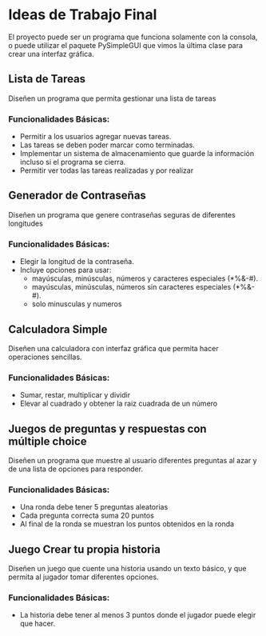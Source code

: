 
# Ideas de Trabajo Final

El proyecto puede ser un programa que funciona solamente con la consola, o puede utilizar el paquete PySimpleGUI que vimos la última clase para crear una interfaz gráfica.

## Lista de Tareas

Diseñen un programa que permita gestionar una lista de tareas

### Funcionalidades Básicas:

* Permitir a los usuarios agregar nuevas tareas.
* Las tareas se deben poder marcar como terminadas.
* Implementar un sistema de almacenamiento que guarde la información incluso si el programa se cierra.
* Permitir ver todas las tareas realizadas y por realizar


## Generador de Contraseñas

Diseñen un programa que genere contraseñas seguras de diferentes longitudes
### Funcionalidades Básicas:

* Elegir la longitud de la contraseña.
* Incluye opciones para usar:
    * mayúsculas, minúsculas, números y caracteres especiales (*%&-#).
    * mayúsculas, minúsculas, números sin  caracteres especiales (*%&-#).
    * solo minusculas y numeros

## Calculadora Simple

Diseñen una calculadora con interfaz gráfica que permita hacer operaciones sencillas.

### Funcionalidades Básicas:

* Sumar, restar, multiplicar y dividir 
* Elevar al cuadrado y obtener la raiz cuadrada de un número

## Juegos de preguntas y respuestas con múltiple choice

Diseñen un programa que muestre al usuario diferentes preguntas al azar y de una lista de opciones para responder.

### Funcionalidades Básicas:

* Una ronda debe tener 5 preguntas aleatorias
* Cada pregunta correcta suma 20 puntos
* Al final de la ronda se muestran los puntos obtenidos en la ronda


## Juego Crear tu propia historia

Diseñen un juego que cuente una historia usando un texto básico, y que permita al jugador tomar diferentes opciones.

### Funcionalidades Básicas:

* La historia debe tener al menos 3 puntos donde el jugador puede elegir que hacer.



